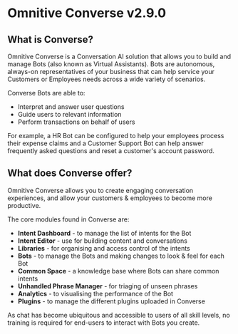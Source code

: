 # Omnitive Converse v2.9.0

## **What is Converse?**

Omnitive Converse is a Conversation AI solution that allows you to build and manage Bots \(also known as Virtual Assistants\). Bots are autonomous, always-on representatives of your business that can help service your Customers or Employees needs across a wide variety of scenarios. 

Converse Bots are able to:

* Interpret and answer user questions
* Guide users to relevant information
* Perform transactions on behalf of users

For example, a HR Bot can be configured to help your employees process their expense claims and a Customer Support Bot can help answer frequently asked questions and reset a customer's account password.

## **What does Converse offer?**

Omnitive Converse allows you to create engaging conversation experiences, and allow your customers & employees to become more productive. 

The core modules found in Converse are:

* **Intent Dashboard** - to manage the list of intents for the Bot
* **Intent Editor** - use for building content and conversations 
* **Libraries** - for organising and access control of the intents
* **Bots** - to manage the Bots and making changes to look & feel for each Bot 
* **Common Space** - a knowledge base where Bots can share common intents
* **Unhandled Phrase Manager** - for triaging of unseen phrases 
* **Analytics** - to visualising the performance of the Bot
* **Plugins** - to manage the different plugins uploaded in Converse

As chat has become ubiquitous and accessible to users of all skill levels, no training is required for end-users to interact with Bots you create.

